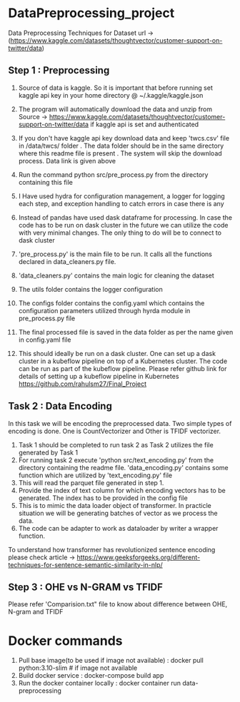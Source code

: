 # DataPreprocessing_project
Data Preprocessing Techniques for
Dataset url -> (https://www.kaggle.com/datasets/thoughtvector/customer-support-on-twitter/data)

## Step 1 : Preprocessing

1. Source of data is kaggle. So it is important that before running set kaggle api key in your home directory @ ~/.kaggle/kaggle.json

2. The program will automatically download the data and unzip from Source -> https://www.kaggle.com/datasets/thoughtvector/customer-support-on-twitter/data if kaggle api is set and authenticated

3. If you don't have kaggle api key download data and keep 'twcs.csv' file in /data/twcs/ folder . The data folder should be in the same directory where this readme file is present . The system will skip the download process. Data link is given above

4. Run the command python src/pre_process.py from the directory containing this file

5. I Have used hydra for configuration management, a logger for logging each step, and exception handling to catch errors in case there is any

6. Instead of pandas have used dask dataframe for processing. In case the code has to be run on dask cluster in the future we can utilize the code with very minimal changes. The only thing to do will be to connect to dask cluster



7. 'pre_process.py' is the main file to be run. It calls all the functions declared in data_cleaners.py file.

8. 'data_cleaners.py' contains the main logic for cleaning the dataset

9. The utils folder contains the logger configuration

10. The configs folder contains the config.yaml which contains the configuration parameters utilized through hyrda module in pre_process.py file

11. The final processed file is saved in the data folder as per the name given in config.yaml file

12. This should ideally be run on a dask cluster. One can set up a dask cluster in a kubeflow pipeline on top of a Kubernetes cluster. The code can be run as part of the kubeflow pipeline. Please refer github link for details of setting up a kubeflow pipeline in Kubernetes
https://github.com/rahulsm27/Final_Project

## Task 2 : Data Encoding 


In this task we will be encoding the preprocessed data. Two simple types of encoding is done. One is CountVectorizer and Other is TFIDF vectorizer.

1. Task 1 should be completed to run task 2 as Task 2 utilizes the file generated by Task 1
2. For running task 2 execute 'python src/text_encoding.py' from the directory containing the readme file. 'data_encoding.py' contains some function which are utilized by 'text_encoding.py' file
3. This will read the parquet file generated in step 1.
4. Provide the index of text column for which encoding vectors has to be generated. The index has to be provided in the config file
5. This is to mimic the data loader object of transformer. In practicle situation we will be generating batches of vector as we process the data.
6. The code can be adapter to work as dataloader by writer a wrapper function.


To understand how transformer has revolutionized sentence encoding please check article -> https://www.geeksforgeeks.org/different-techniques-for-sentence-semantic-similarity-in-nlp/


## Step 3 : OHE vs N-GRAM vs TFIDF

Please refer 'Comparision.txt" file to know about difference between OHE, N-gram and TFIDF

# Docker commands
1. Pull base image(to be used if image not available) : docker pull python:3.10-slim # if image not available
2. Build docker service : docker-compose build app
3. Run the docker container locally : docker container run data-preprocessing


